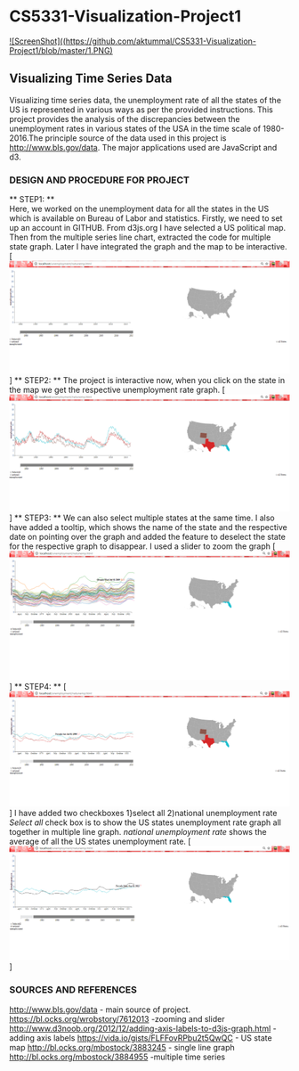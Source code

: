 # CS5331-Visualization-Project1
[![ScreenShot]((https://github.com/aktummal/CS5331-Visualization-Project1/blob/master/1.PNG)](https://aktummal.github.io/CS5331-Visualization-Project1/pro1.mp4)
## Visualizing Time Series Data
Visualizing time series data, the unemployment rate of all the states of the US is represented in various ways as per the provided instructions. This project provides the analysis of the discrepancies between the unemployment rates in various states of the USA in the time scale of 1980-2016.The principle source of the data used in this project is http://www.bls.gov/data. The major applications used are JavaScript and d3.
### DESIGN AND PROCEDURE FOR PROJECT
** STEP1: **	
Here, we worked on the unemployment data for all the states in the US which is available on Bureau of Labor and statistics.
Firstly, we need to set up an account in GITHUB.
From d3js.org I have selected a US political map. Then from the multiple series line chart, extracted the code for multiple state graph.	Later I have integrated the graph and the map to be interactive.
[![ScreenShot](https://github.com/aktummal/CS5331-Visualization-Project1/blob/master/1.PNG)]
** STEP2: **
The project is interactive now, when you click on the state in the map we get the respective unemployment rate graph.
[![ScreenShot](https://github.com/aktummal/CS5331-Visualization-Project1/blob/master/2.PNG)]
** STEP3: **
We can also select multiple states at the same time. I also have added a tooltip, which shows the name of the state and the respective date on pointing over the graph and added the feature to deselect the state for the respective graph to disappear.
I used a slider to zoom the graph
[![ScreenShot](https://github.com/aktummal/CS5331-Visualization-Project1/blob/master/3.PNG)]
** STEP4: **
[![ScreenShot](https://github.com/aktummal/CS5331-Visualization-Project1/blob/master/4.PNG)]
I have added two checkboxes 
1}select all
2)national unemployment rate
*Select all* check box is to show the US states unemployment rate graph all together in multiple line graph.
*national unemployment rate* shows the average of all the US states unemployment rate.
[![ScreenShot](https://github.com/aktummal/CS5331-Visualization-Project1/blob/master/5.PNG)]
### SOURCES AND REFERENCES
http://www.bls.gov/data - main source of project.
https://bl.ocks.org/wrobstory/7612013 -zooming and slider
http://www.d3noob.org/2012/12/adding-axis-labels-to-d3js-graph.html -adding axis labels
https://vida.io/gists/FLFFovRPbu2t5QwQC - US state map
http://bl.ocks.org/mbostock/3883245 - single line graph
http://bl.ocks.org/mbostock/3884955 -multiple time series
